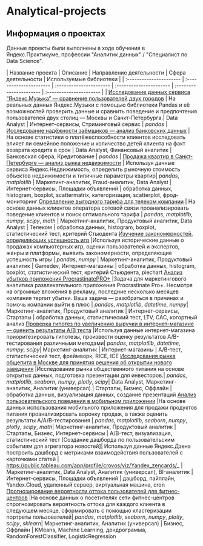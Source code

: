 # Analytical-projects

## Информация о проектах

Данные проекты были выполнены в ходе обучения в Яндекс.Практикуме, профессии "Аналитик данных" / "Специалист по Data Science".

| Название проекта | Описание | Направление деятельности | Сфера деятельности | Используемые библиотеки |
| :---------------------- | :---------------------- | :---------------------- | :---------------------- | :---------------------- | :---------------------- |
| [Исследование данных сервиса “Яндекс.Музыка” — сравнение пользователей двух городов](music) | На реальных данных Яндекс.Музыки c помощью библиотеки Pandas и её возможностей проверить данные и сравнить поведение и предпочтения пользователей двух столиц — Москвы и Санкт-Петербурга.| Data Analyst | Интернет-сервисы, Стриминговый сервис |  *pandas*  |
[Исследование надёжности заёмщиков — анализ банковских данных](credit_scoring) | На основе статистики о платёжеспособности клиентов исследовать влияет ли семейное положение и количество детей клиента на факт возврата кредита в срок | Data Analyst, Финансовый аналитик | Банковская сфера, Кредитование | *pandas* |
[Продажа квартир в Санкт-Петербурге — анализ рынка недвижимости](Realty) | Используя данные сервиса Яндекс.Недвижимость, определить рыночную стоимость объектов недвижимости и типичные параметры квартир| *pandas*, *matplotlib* | Маркетинг-аналитик, Fraud-аналитик, Data Analyst | Интернет-сервисы, Площадки объявлений | обработка данных, histogram, boxplot, scattermatrix, категоризация, scatterplot,  фрод-мониторинг
[Определение выгодного тарифа для телеком компании](mobile_communication) | На основе данных клиентов оператора сотовой связи проанализировать поведение клиентов и поиск оптимального тарифа | *pandas*, *matplotlib*, *numpy*, *scipy*, *math* | Маркетинг-аналитик, Продуктовый аналитик, Data Analyst | Телеком | обработка данных, histogram, boxplot, статистический тест, критерий Стьюдента
[Изучение закономерностей, определяющих успешность игр](online_store) |Используя исторические данные о продажах компьютерных игр, оценки пользователей и экспертов, жанры и платформы, выявить закономерности, определяющие успешность игры | *pandas*, *numpy* | Маркетинг-аналитик, Продуктовый аналитик | Gamedev, Интернет-магазины | обработка данных, histogram, boxplot, статистический тест, критерий Стьюдента, piechart
[Анализ убытков приложения ProcrastinatePRO+](marketing) |Задача для маркетингового аналитика развлекательного приложения Procrastinate Pro+. Несмотря на огромные вложения в рекламу, последние несколько месяцев компания терпит убытки. Ваша задача — разобраться в причинах и помочь компании выйти в плюс | *pandas*, *matplotlib*, *datetime*, *numpy*| Маркетинг-аналитик, Продуктовый аналитик | Интернет-сервисы, Стартапы | обработка данных, статистический тест, LTV, CAC, когортный анализ
[Проверка гипотез по увеличению выручки в интернет-магазине — оценить результаты A/B теста](A_B_test) |Используя данные интернет-магазина приоритезировать гипотезы, произвести оценку результатов A/B-тестирования различными методами| *pandas*, *matplotlib*, *datetime*, *numpy*, *scipy*| Маркетинг-аналитик | Интернет-магазины | A/B-тест, статистический тест, фреймворк, RICE, ICE
[Исследования рынка общепита в Москве для принятия решения об открытии нового заведения](public_catering) |Исследование рынка общественного питания на основе открытых данных, подготовка презентации для инвесторов.| *pandas*, *matplotlib*, *seaborn*, *numpy*, *plotly*, *scipy*| Data Analyst, Маркетинг-аналитик, Аналитик (универсал) | Стартапы, Бизнес, Оффлайн | обработка данных, визуализация данных, создание презентаций
[Анализ пользовательского поведения в мобильном приложении](prefabricated_project2) |На основе данных использования мобильного приложения для продажи продуктов питания проанализировать воронку продаж, а также оценить результаты A/A/B-тестирования | *pandas*, *matplotlib*, *seaborn*, *numpy*, *plotly*, *scipy*, *math*| Маркетинг-аналитик, Продуктовый аналитик | Стартапы, Бизнес, Интернет-сервисы | A/B-тест, визуализация, статистический тест
[Создание дашборда по пользовательским событиям для агрегатора новостей]| Используя данные Яндекс.Дзена построить дашборд с метриками взаимодействия пользователей с карточками статей | https://public.tableau.com/app/profile/crovos/viz/Yandex_zencards/_ | Маркетинг-аналитик, Data Analyst, Аналитик (универсал), BI-аналитик | Интернет-сервисы, Площадки объявлений | дашборд, пайплайн, Yandex.Cloud, удаленный сервер, виртуальная машина, cron
[Прогнозирование вероятности оттока пользователей для фитнес-центров](gym) |На основе данных о посетителях сети фитнес-центров спрогнозировать вероятность оттока для каждого клиента в следующем месяце, сформировать с помощью кластеризации портреты пользователей| *pandas*, *matplotlib*, *seaborn*, *numpy*, *plotly*, *scipy*, *sklearn*| Маркетинг-аналитик, Аналитик (универсал) | Бизнес, Оффлайн | KMeans, Machine Learning, дендрограмма, RandomForestClassifier, LogisticRegression

